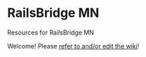 RailsBridge MN
================================================================================

Resources for RailsBridge MN

Welcome! Please [refer to and/or edit the wiki](wiki)!
